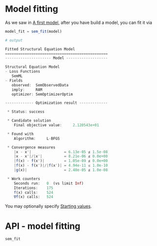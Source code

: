 # Model fitting

As we saw in [A first model](@ref), after you have build a model, you can fit it via

```julia
model_fit = sem_fit(model)

# output

Fitted Structural Equation Model 
=============================================== 
--------------------- Model ------------------- 

Structural Equation Model 
- Loss Functions 
   SemML
- Fields 
   observed:  SemObservedData 
   imply:     RAM 
   optimizer: SemOptimizerOptim 

------------- Optimization result ------------- 

 * Status: success

 * Candidate solution
    Final objective value:     2.120543e+01

 * Found with
    Algorithm:     L-BFGS

 * Convergence measures
    |x - x'|               = 6.13e-05 ≰ 1.5e-08
    |x - x'|/|x'|          = 8.21e-06 ≰ 0.0e+00
    |f(x) - f(x')|         = 1.05e-09 ≰ 0.0e+00
    |f(x) - f(x')|/|f(x')| = 4.94e-11 ≤ 1.0e-10
    |g(x)|                 = 2.48e-05 ≰ 1.0e-08

 * Work counters
    Seconds run:   0  (vs limit Inf)
    Iterations:    175
    f(x) calls:    524
    ∇f(x) calls:   524
```

You may optionally specify [Starting values](@ref).

# API - model fitting

```@docs
sem_fit
```